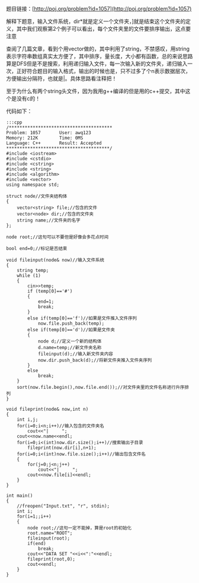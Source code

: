 <!--
.. title: POJ 1057 FILE MAPPING C++版
.. slug: poj-1057
.. date: 2013-04-07T07:58:38+08:00
.. tags:
.. link:
.. description:
.. type: text
-->

题目链接：[http://poj.org/problem?id=1057](http://poj.org/problem?id=1057)


解释下题意，输入文件系统，dir*就是定义一个文件夹，]就是结束这个文件夹的定义，其中我们观察第2个例子可以看出，每个文件夹里的文件要排序输出，这点要注意

查阅了几篇文章，看到个用vector做的，其中利用了string，不禁感叹，用string表示字符串数组真实太方便了，其中排序，量长度，大小都有函数，总的来说思路算是DFS但是不是搜索，利用递归输入文件，每一次输入新的文件夹，递归输入一次，正好符合题目的输入格式，输出的时候也是，只不过多了个n表示数据层次，方便输出分隔符，也就是|。具体思路看注释把！

至于为什么有两个string头文件，因为我用g++编译的但是用的c++提交，其中这个是没有c的！

代码如下：

	:::cpp
	/***************************************
	Problem: 1057		User: awq123
	Memory: 212K		Time: 0MS
	Language: C++		Result: Accepted
	***************************************/
	#include <iostream>
	#include <cstdio>
	#include <cstring>
	#include <string>
	#include <algorithm>
	#include <vector>
	using namespace std;

	struct node//文件夹结构体
	{
		vector<string> file;//包含的文件
		vector<node> dir;//包含的文件夹
		string name;//文件夹的名字
	};

	node root;//这句可以不要但是好像会多花点时间

	bool end=0;//标记是否结束

	void fileinput(node& now)//输入文件系统
	{
		string temp;
		while (1)
		{
			cin>>temp;
			if (temp[0]=='#')
			{
				end=1;
				break;
			}
			else if(temp[0]=='f')//如果是文件推入文件序列
				now.file.push_back(temp);
			else if(temp[0]=='d')//如果是文件夹
			{
				node d;//定义一个新的结构体
				d.name=temp;//新文件夹名称
				fileinput(d);//输入新文件夹内容
				now.dir.push_back(d);//将新文件夹推入文件夹序列
			}
			else
				break;
		}
		sort(now.file.begin(),now.file.end());//对文件夹里的文件名称进行升序排列
	}

	void fileprint(node& now,int n)
	{
		int i,j;
		for(i=0;i<n;i++)//输入包含的文件夹名
			cout<<"|     ";
		cout<<now.name<<endl;
		for(i=0;i<(int)now.dir.size();i++)//搜索输出子目录
			fileprint(now.dir[i],n+1);
		for(i=0;i<(int)now.file.size();i++)//输出包含文件名
		{
			for(j=0;j<n;j++)
				cout<<"|     ";
			cout<<now.file[i]<<endl;
		}
	}

	int main()
	{
		//freopen("Input.txt", "r", stdin);
		int i;
		for(i=1;;i++)
		{
			node root;//这句一定不能掉，算是root的初始化
			root.name="ROOT";
			fileinput(root);
			if(end)
				break;
			cout<<"DATA SET "<<i<<":"<<endl;
			fileprint(root,0);
			cout<<endl;
		}
	}
